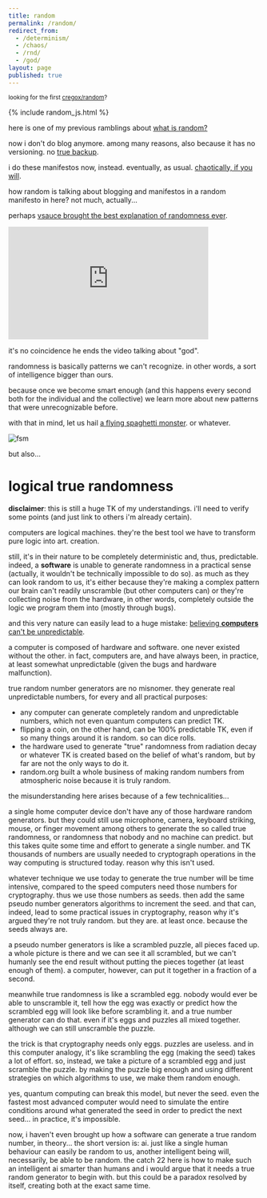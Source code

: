 ```yaml
---
title: random
permalink: /random/
redirect_from:
  - /determinism/
  - /chaos/
  - /rnd/
  - /god/
layout: page
published: true
---
```


<small>looking for the first [cregox/random](/lucky)?</small>

{% include random_js.html %}

<!--details>
<summary markdown="span">"truly" <a href="javascript:shuffle()">randomize</a> most of the below!</summary>
sentences and images will appear in random order but it's being generated by a [pseudo generator](/pseudo) (which is something explained in the video).
</details-->

<!--span id="random"-->

here is one of my previous ramblings about [what is random?](http://cregox.net/talk/t/differences-between-free-will-randomness-and-or-determinism/7804.html)

now i don't do blog anymore. among many reasons, also because it has no versioning. no [true backup](/backup).

i do these manifestos now, instead. eventually, as usual. [chaotically, if you will](/ahoxus).

how random is talking about blogging and manifestos in a random manifesto in here? not much, actually...

perhaps [vsauce brought the best explanation of randomness ever](https://www.youtube.com/watch?v=9rIy0xY99a0&list=PLXtN19u-oGmv7rme9MVeAmrP0XjbTPYhv&index=8&t=0s).

<iframe width="400" height="225" src="https://www.youtube.com/embed/9rIy0xY99a0" frameborder="0" allow="accelerometer; autoplay; encrypted-media; gyroscope; picture-in-picture" allowfullscreen></iframe>

it's no coincidence he ends the video talking about "god".

randomness is basically patterns we can't recognize. in other words, a sort of intelligence bigger than ours.

because once we become smart enough (and this happens every second both for the individual and the collective) we learn more about new patterns that were unrecognizable before.

<!--/span-->

with that in mind, let us hail [a flying spaghetti monster](https://www.venganza.org/). or whatever.

![fsm](https://www.venganza.org/wp-content/uploads/2018/12/card8.jpg)

but also...

# logical true randomness

**disclaimer**: this is still a huge TK of my understandings. i'll need to verify some points (and just link to others i'm already certain).

computers are logical machines. they're the best tool we have to transform pure logic into art. creation.

still, it's in their nature to be completely deterministic and, thus, predictable. indeed, a **software** is unable to generate randomness in a practical sense (actually, it wouldn't be technically impossible to do so). as much as they can look random to us, it's either because they're making a complex pattern our brain can't readily unscramble (but other computers can) or they're collecting noise from the hardware, in other words, completely outside the logic we program them into (mostly through bugs).

and this very nature can easily lead to a huge mistake: [believing **computers** can't be unpredictable](https://curiosity.com/topics/why-computers-can-never-generate-truly-random-numbers-curiosity).

a computer is composed of hardware and software. one never existed without the other. in fact, computers are, and have always been, in practice, at least somewhat unpredictable (given the bugs and hardware malfunction).

true random number generators are no misnomer. they generate real unpredictable numbers, for every and all practical purposes:

- any computer can generate completely random and unpredictable numbers, which not even quantum computers can predict TK.
- flipping a coin, on the other hand, can be 100% predictable TK, even if so many things around it is random. so can dice rolls.
- the hardware used to generate "true" randomness from radiation decay or whatever TK is created based on the belief of what's random, but by far are not the only ways to do it.
- random.org built a whole business of making random numbers from atmospheric noise because it is truly random.

the misunderstanding here arises because of a few technicalities...

a single home computer device don't have any of those hardware random generators. but they could still use microphone, camera, keyboard striking, mouse, or finger movement among others to generate the so called true randomness, or randomness that nobody and no machine can predict. but this takes quite some time and effort to generate a single number. and TK thousands of numbers are usually needed to cryptograph operations in the way computing is structured today. reason why this isn't used.

whatever technique we use today to generate the true number will be time intensive, compared to the speed computers need those numbers for cryptography. thus we use those numbers as seeds. then add the same pseudo number generators algorithms to increment the seed. and that can, indeed, lead to some practical issues in cryptography, reason why it's argued they're not truly random. but they are. at least once. because the seeds always are.

a pseudo number generators is like a scrambled puzzle, all pieces faced up. a whole picture is there and we can see it all scrambled, but we can't humanly see the end result without putting the pieces together (at least enough of them). a computer, however, can put it together in a fraction of a second. 

meanwhile true randomness is like a scrambled egg. nobody would ever be able to unscramble it, tell how the egg was exactly or predict how the scrambled egg will look like before scrambling it. and a true number generator can do that. even if it's eggs and puzzles all mixed together. although we can still unscramble the puzzle.

the trick is that cryptography needs only eggs. puzzles are useless. and in this computer analogy, it's like scrambling the egg (making the seed) takes a lot of effort. so, instead, we take a picture of a scrambled egg and just scramble the puzzle. by making the puzzle big enough and using different strategies on which algorithms to use, we make them random enough.

yes, quantum computing can break this model, but never the seed. even the fastest most advanced computer would need to simulate the entire conditions around what generated the seed in order to predict the next seed... in practice, it's impossible.

now, i haven't even brought up how a software can generate a true random number, in theory... the short version is: ai. just like a single human behaviour can easily be random to us, another intelligent being will, necessarily, be able to be random. the catch 22 here is how to make such an intelligent ai smarter than humans and i would argue that it needs a true random generator to begin with. but this could be a paradox resolved by itself, creating both at the exact same time.
